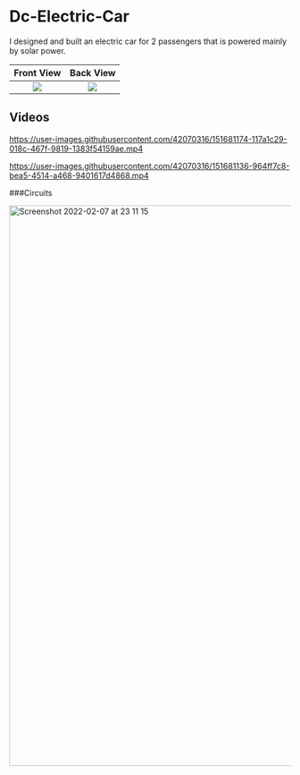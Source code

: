 # Dc-Electric-Car
I designed and built an electric car for 2 passengers that is powered mainly by solar power.



Front View             |  Back View
:-------------------------:|:-------------------------:
![](https://user-images.githubusercontent.com/42070316/151105597-5b32b3e6-4542-4a1f-9220-77e5b71d54d5.JPG)  |  ![](https://user-images.githubusercontent.com/42070316/151106114-4ffe4721-8336-4ac4-b7e9-afb44baa3370.JPG)


## Videos

https://user-images.githubusercontent.com/42070316/151681174-117a1c29-018c-467f-9819-1383f54159ae.mp4

https://user-images.githubusercontent.com/42070316/151681136-964ff7c8-bea5-4514-a468-9401617d4868.mp4

###Circuits

<img width="1002" alt="Screenshot 2022-02-07 at 23 11 15" src="https://user-images.githubusercontent.com/42070316/152880803-9f8c50e5-16a2-4c1f-81af-c3535770dcd2.png">
